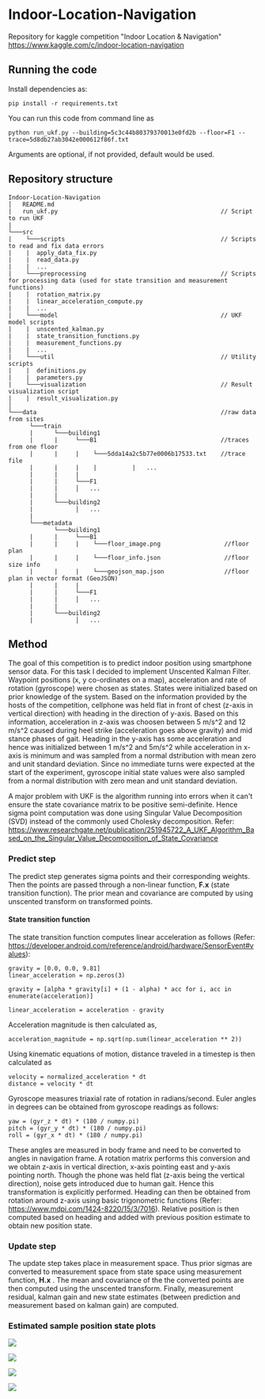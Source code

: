 # Indoor-Location-Navigation
Repository for kaggle competition "Indoor Location &amp; Navigation" https://www.kaggle.com/c/indoor-location-navigation

## Running the code

Install dependencies as:

```
pip install -r requirements.txt
```

You can run this code from command line as

```
python run_ukf.py --building=5c3c44b80379370013e0fd2b --floor=F1 --trace=5d8db27ab3042e000612f86f.txt
```

Arguments are optional, if not provided, default would be used.

## Repository structure
```
Indoor-Location-Navigation
│   README.md
|   run_ukf.py                                              // Script to run UKF
|
└───src
|    └───scripts                                            // Scripts to read and fix data errors
|    |  apply_data_fix.py
|    |  read_data.py
|    |  ...
|    └───preprocessing                                      // Scripts for processing data (used for state transition and measurement functions)
|    |  rotation_matrix.py
|    |  linear_acceleration_compute.py
|    |  ...
|    └───model                                              // UKF model scripts
|    |  unscented_kalman.py
|    |  state_transition_functions.py
|    |  measurement_functions.py
|    |  ...
|    └───util                                               // Utility scripts
|    |  definitions.py
|    |  parameters.py
|    └───visualization                                      // Result visualization script
|    |  result_visualization.py
│
└───data                                                    //raw data from sites
      └───train
      |      └───building1
      |      |     └───B1                                   //traces from one floor
      |      |     |    └───5dda14a2c5b77e0006b17533.txt    //trace file
      |      |     |    |          |   ...
      |      |     |
      |      |     └───F1
      |      |     │   ...
      |      |
      |      └───building2
      |            │   ...
      |
      └───metadata
             └───building1
      |      |     └───B1                                               
      |      |     |    └───floor_image.png                  //floor plan
      |      |     |    └───floor_info.json                  //floor size info
      |      |     |    └───geojson_map.json                 //floor plan in vector format (GeoJSON)
      |      |     |
      |      |     └───F1
      |      |     │   ...
      |      |
      |      └───building2
      |            │   ...
```


## Method
The goal of this competition is to predict indoor position using smartphone sensor data. For this task I decided to implement Unscented Kalman Filter. Waypoint positions (x, y co-ordinates on a map), acceleration and rate of rotation (gyroscope) were chosen as states. States were initialized based on prior knowledge of the system. Based on the information provided by the hosts of the competition, cellphone was held flat in front of chest (z-axis in vertical direction) with heading in the direction of y-axis. Based on this information, acceleration in z-axis was choosen between 5 m/s^2 and 12 m/s^2 caused during heel strike (acceleration goes above gravity) and mid stance phases of gait. Heading in the y-axis has some acceleration and hence was initialized between 1 m/s^2 and 5m/s^2 while acceleration in x-axis is minimum and was sampled from a normal dstribution with mean zero and unit standard deviation. Since no immediate turns were expected at the start of the experiment, gyroscope initial state values were also sampled from a normal distribution with zero mean and unit standard deviation.

A major problem with UKF is the algorithm running into errors when it can't ensure the state covariance matrix to be positive semi-definite. Hence sigma point computation was done using Singular Value Decomposition (SVD) instead of the commonly used Cholesky decomposition. Refer: https://www.researchgate.net/publication/251945722_A_UKF_Algorithm_Based_on_the_Singular_Value_Decomposition_of_State_Covariance

### Predict step
The predict step generates sigma points and their corresponding weights. Then the points are passed through a non-linear function, **F.x** (state transition function). The prior mean and covariance are computed by using unscented transform on transformed points.

#### State transition function

The state transition function computes linear acceleration as follows (Refer: https://developer.android.com/reference/android/hardware/SensorEvent#values):

```
gravity = [0.0, 0.0, 9.81]
linear_acceleration = np.zeros(3)
```
```
gravity = [alpha * gravity[i] + (1 - alpha) * acc for i, acc in enumerate(acceleration)]
```
```
linear_acceleration = acceleration - gravity
```

Acceleration magnitude is then calculated as,

```
acceleration_magnitude = np.sqrt(np.sum(linear_acceleration ** 2))
```

Using kinematic equations of motion, distance traveled in a timestep is then calculated as 

```
velocity = normalized_acceleration * dt
distance = velocity * dt
```

Gyroscope measures triaxial rate of rotation in radians/second. Euler angles in degrees can be obtained from gyroscope readings as follows:

```
yaw = (gyr_z * dt) * (180 / numpy.pi)
pitch = (gyr_y * dt) * (180 / numpy.pi) 
roll = (gyr_x * dt) * (180 / numpy.pi)
```

These angles are measured in body frame and need to be converted to angles in navigation frame. A rotation matrix performs this conversion and we obtain z-axis in vertical direction, x-axis pointing east and y-axis pointing north. Though the phone was held flat (z-axis being the vertical direction), noise gets introduced due to human gait. Hence this transformation is explicitly performed. Heading can then be obtained from rotation around z-axis using basic trigonometric functions (Refer: https://www.mdpi.com/1424-8220/15/3/7016). Relative position is then computed based on heading and added with previous position estimate to obtain new position state.

### Update step

The update step takes place in measurement space. Thus prior sigmas are converted to measurement space from state space using measurement function, **H.x** . The mean and covariance of the the converted points are then computed using the unscented transform. Finally, measurement residual, kalman gain and new state estimates (between prediction and measurement based on kalman gain) are computed.

### Estimated sample position state plots 

![](https://i.imgur.com/3aY4RC1.png)

![](https://i.imgur.com/7lnrca2.png)

![](https://i.imgur.com/jhcpcUG.png)

![](https://i.imgur.com/KKbtZJv.png)
